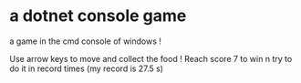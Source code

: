 # a dotnet console game

a game in the cmd console of windows !

Use arrow keys to move and collect the food !
Reach score 7 to win n try to do it in record times (my record is 27.5 s)
